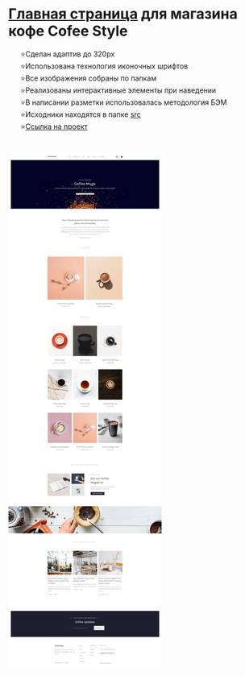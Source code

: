 <h1> <a href="https://kulakovskyi.github.io/cofee-style/" target="_blank">Главная страница</a> для магазина кофе Cofee Style </h1>
<ul type="none">
  <li>⭐Сделан адаптив до 320px</li>
  <li>⭐Использована технология иконочных шрифтов</li>
  <li>⭐Все изображения собраны по папкам</li>
  <li>⭐Реализованы интерактивные элементы при наведении</li>
  <li>⭐В написании разметки использовалась методология БЭМ</li>
  <li>⭐Исходники находятся в папке <a href="https://github.com/kulakovskyi/body-time/tree/main/src">src</a></li>
  <li>⭐<a href="https://kulakovskyi.github.io/cofee-style/">Ссылка на проект</a></li>
</ul>

<h1><h1>

<img src="https://github.com/kulakovskyi/cofee-style/blob/main/readme-img/cofee.jpg" alt="site-image" />
